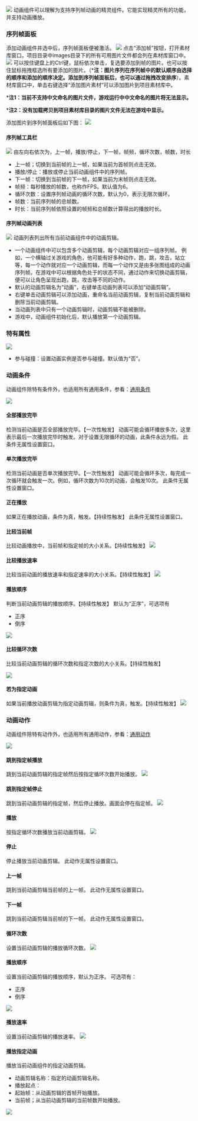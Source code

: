 ![](565bf97f679e4.png)
动画组件可以理解为支持序列帧动画的精灵组件。它能实现精灵所有的功能，并支持动画播放。

### 序列帧面板
添加动画组件并选中后，序列帧面板便被激活。
![](565bf97f8294d.png)
点击“添加帧”按钮，打开素材库窗口。项目目录中images目录下的所有可用图片文件都会列在素材库窗口中。
![](565bf97f959f9.png)
可以按住键盘上的Ctrl键，鼠标依次单击，复选要添加到帧的图片。也可以按住鼠标拖拽框选所有要添加的图片。（***注：图片序列在序列帧中的默认顺序由选择的顺序和添加的顺序决定。添加到序列帧面板后，也可以通过拖拽改变排序**）。素材库窗口中，单击右键选择“添加图片素材”可以添加图片到项目素材库中。

***注1：当前不支持中文命名的图片文件，游戏运行中中文命名的图片将无法显示。**

***注2：没有加载拷贝到项目素材库目录的图片文件无法在游戏中显示。**

添加图片到序列帧面板后如下图：
![](565bf97fd1f49.png)

#### 序列帧工具栏
![](565bf97fbc56e.png)
由左向右依次为，上一帧，播放/停止，下一帧，帧频，循环次数，帧数，时长
- 上一帧；切换到当前帧的上一帧，如果当前为首帧则点击无效。
- 播放/停止：播放或停止当前动画组件中的序列帧。
- 下一帧：切换到当前帧的下一帧，如果当前为末帧则点击无效。
- 帧频：每秒播放的帧数，也称作FPS。默认值为6。
- 循环次数：设置序列帧动画的循环次数，默认为0，表示无限次循环。
- 帧数：当前序列帧的总帧数。
- 时长：当前序列帧依照设置的帧频和总帧数计算得出的播放时长。

#### 序列帧动画列表
![](565bf97fabe1e.png)
动画列表列出所有当前动画组件中的动画剪辑。
- 一个动画组件中可以包含多个动画剪辑，每个动画剪辑对应一组序列帧。
例如，一个横轴过关游戏的角色，他可能有好多种动作，跑，跳，攻击，站立等，每一个动作就对应一个动画剪辑，而每一个动作又是由多张图组成的动画序列帧。在游戏中可以根据角色处于的状态不同，通过动作来切换动画剪辑，便可以让角色呈现出跑，跳，攻击等不同的动作。
- 默认的动画剪辑名为“动画”，右键单击动画列表可以添加“动画剪辑”。
- 右键单击动画剪辑可以添加动画，重命名当前动画剪辑，复制当前动画剪辑和删除当前动画剪辑。
- 当动画列表中只有一个动画剪辑时，动画剪辑不能被删除。
- 游戏中，动画组件初始化后，默认播放第一个动画剪辑。

### 特有属性
![](565bf970188d5.png)
- 参与碰撞：设置动画实例是否参与碰撞。默认值为“否”。

### 动画条件
动画组件除特有条件外，也适用所有通用条件，参看：[通用条件](../../../../Lakeshore/manual/commonElements/conditions/)

![](565bf97ec1734.png)
#### 全部播放完毕
检测当前动画是否全部播放完毕。【一次性触发】
动画可能会循环播放多次，这里表示最后一次播放完毕时触发。对于设置无限循环的动画，此条件永远为假。
此条件无属性设置窗口。
#### 单次播放完毕
检测当前动画是否单次播放完毕。【一次性触发】
动画可能会循环多次，每完成一次循环就会触发一次。例如，循环次数为10次的动画，会触发10次。
此条件无属性设置窗口。
#### 正在播放
如果正在播放动画，条件为真，触发。【持续性触发】
此条件无属性设置窗口。
#### 比较当前帧
比较动画播放中，当前帧和指定帧的大小关系。【持续性触发】
![](565bf97f030fb.png)
#### 比较播放速率
比较当前动画的播放速率和指定速率的大小关系。【持续性触发】
![](565bf97ee77ac.png)
#### 播放顺序
判断当前动画剪辑的播放顺序。【持续性触发】
默认为“正序”，可选项有
- 正序
- 倒序

![](565bf97f38265.png)
#### 比较循环次数
比较当前动画剪辑的循环次数和指定次数的大小关系。【持续性触发】

![](565bf97f1fade.png)
#### 若为指定动画
如果当前播放动画剪辑为指定动画剪辑，则条件为真，触发。【持续性触发】
![](565bf97f56518.png)

### 动画动作
动画组件除特有动作外，也适用所有通用动作，参看：[通用动作](http://edn.egret.com/cn/index.php/portal/article/index/id/708)

![](565bf96f7d716.png)
#### 跳到指定帧播放
跳到当前动画剪辑的指定帧然后按指定循环次数开始播放。
![](565bf96fc4293.png)
#### 跳到指定帧停止
跳到当前动画剪辑的指定帧，然后停止播放。画面会停在指定帧。
![](565bf96fd263e.png)
#### 播放
按指定循环次数播放当前动画剪辑。
![](565bf96f87d12.png)
#### 停止
停止播放当前动画剪辑。
此动作无属性设置窗口。
#### 上一帧
跳到当前动画剪辑当前帧的上一帧。
此动作无属性设置窗口。
#### 下一帧
跳到当前动画剪辑当前帧的下一帧。
此动作无属性设置窗口。
#### 循环次数
设置当前动画剪辑的播放循环次数。
![](565bf96ff191e.png)
#### 播放顺序
设置当前动画剪辑的播放顺序，默认为正序。
可选项有：
- 正序
- 倒序

![](565bf96f9392a.png)
#### 播放速率
设置当前动画剪辑的播放速率。
![](565bf96fa4a74.png)
#### 播放指定动画
播放当前动画组件的指定动画剪辑。
- 动画剪辑名称：指定的动画剪辑名称。
- 播放起点：
 - 起始帧：从动画剪辑的首帧开始播放。
 - 当前帧；从当前动画剪辑的当前帧数开始播放。
 
![](565bf96fb7e2d.png)
